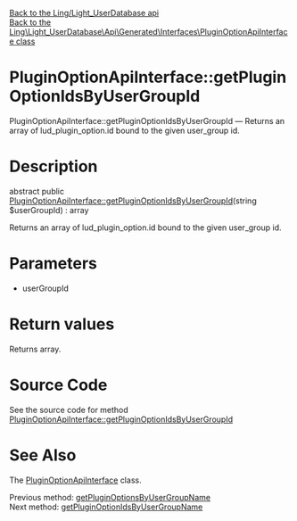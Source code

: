 [Back to the Ling/Light_UserDatabase api](https://github.com/lingtalfi/Light_UserDatabase/blob/master/doc/api/Ling/Light_UserDatabase.md)<br>
[Back to the Ling\Light_UserDatabase\Api\Generated\Interfaces\PluginOptionApiInterface class](https://github.com/lingtalfi/Light_UserDatabase/blob/master/doc/api/Ling/Light_UserDatabase/Api/Generated/Interfaces/PluginOptionApiInterface.md)


PluginOptionApiInterface::getPluginOptionIdsByUserGroupId
================



PluginOptionApiInterface::getPluginOptionIdsByUserGroupId — Returns an array of lud_plugin_option.id bound to the given user_group id.




Description
================


abstract public [PluginOptionApiInterface::getPluginOptionIdsByUserGroupId](https://github.com/lingtalfi/Light_UserDatabase/blob/master/doc/api/Ling/Light_UserDatabase/Api/Generated/Interfaces/PluginOptionApiInterface/getPluginOptionIdsByUserGroupId.md)(string $userGroupId) : array




Returns an array of lud_plugin_option.id bound to the given user_group id.




Parameters
================


- userGroupId

    


Return values
================

Returns array.








Source Code
===========
See the source code for method [PluginOptionApiInterface::getPluginOptionIdsByUserGroupId](https://github.com/lingtalfi/Light_UserDatabase/blob/master/Api/Generated/Interfaces/PluginOptionApiInterface.php#L154-L154)


See Also
================

The [PluginOptionApiInterface](https://github.com/lingtalfi/Light_UserDatabase/blob/master/doc/api/Ling/Light_UserDatabase/Api/Generated/Interfaces/PluginOptionApiInterface.md) class.

Previous method: [getPluginOptionsByUserGroupName](https://github.com/lingtalfi/Light_UserDatabase/blob/master/doc/api/Ling/Light_UserDatabase/Api/Generated/Interfaces/PluginOptionApiInterface/getPluginOptionsByUserGroupName.md)<br>Next method: [getPluginOptionIdsByUserGroupName](https://github.com/lingtalfi/Light_UserDatabase/blob/master/doc/api/Ling/Light_UserDatabase/Api/Generated/Interfaces/PluginOptionApiInterface/getPluginOptionIdsByUserGroupName.md)<br>

